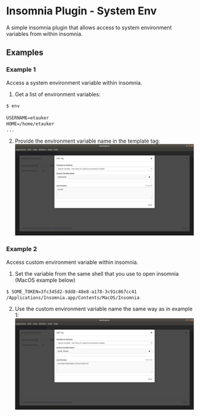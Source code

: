 # Insomnia Plugin - System Env

A simple insomnia plugin that allows access to system environment variables from within insomnia.

## Examples

### Example 1
Access a system environment variable within insomnia.  

1. Get a list of environment variables:
```
$ env

USERNAME=etauker
HOME=/home/etauker
...
```

2. Provide the environment variable name in the template tag:
![Insomnia input screenshot](./images/insomnia-input-screenshot-system.png "Insomnia input screenshot with system environment variable")


### Example 2
Access custom environment variable within insomnia.  

1. Set the variable from the same shell that you use to open insomnia (MacOS example below)
```
$ SOME_TOKEN=3fc345d2-9dd8-48e8-a178-3c91c867cc41 /Applications/Insomnia.app/Contents/MacOS/Insomnia
```

2. Use the custom environment variable name the same way as in example 1:
![Insomnia input screenshot](./images/insomnia-input-screenshot-custom.png "Insomnia input screenshot with custom environment variable")
